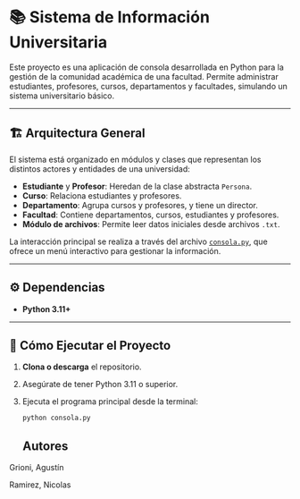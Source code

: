 # 📚 Sistema de Información Universitaria

Este proyecto es una aplicación de consola desarrollada en Python para la gestión de la comunidad académica de una facultad. Permite administrar estudiantes, profesores, cursos, departamentos y facultades, simulando un sistema universitario básico.

---

## 🏗️ Arquitectura General

El sistema está organizado en módulos y clases que representan los distintos actores y entidades de una universidad:

- **Estudiante** y **Profesor**: Heredan de la clase abstracta `Persona`.
- **Curso**: Relaciona estudiantes y profesores.
- **Departamento**: Agrupa cursos y profesores, y tiene un director.
- **Facultad**: Contiene departamentos, cursos, estudiantes y profesores.
- **Módulo de archivos**: Permite leer datos iniciales desde archivos `.txt`.

La interacción principal se realiza a través del archivo [`consola.py`](consola.py), que ofrece un menú interactivo para gestionar la información.

---

## ⚙️ Dependencias

- **Python 3.11+**

---

## 🚀 Cómo Ejecutar el Proyecto

1. **Clona o descarga** el repositorio.
2. Asegúrate de tener Python 3.11 o superior.
3. Ejecuta el programa principal desde la terminal:

   ```bash
   python consola.py
   ```

   ## Autores

Grioni, Agustín

Ramirez, Nicolas
